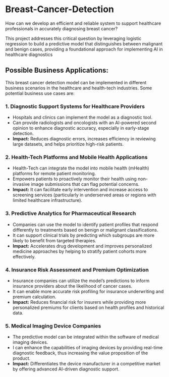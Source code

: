 # Breast-Cancer-Detection
How can we develop an efficient and reliable system to support healthcare professionals in accurately diagnosing breast cancer?

This project addresses this critical question by leveraging logistic regression to build a predictive model that distinguishes between malignant and benign cases, providing a foundational approach for implementing AI in healthcare diagnostics

## Possible Business Applications: 
This breast cancer detection model can be implemented in different business scenarios in the healthcare and health-tech industries. 
Some potential business use cases are:

### 1. Diagnostic Support Systems for Healthcare Providers

- Hospitals and clinics can implement the model as a diagnostic tool.
- Can provide radiologists and oncologists with an AI-powered second opinion to enhance diagnostic accuracy, especially in early-stage detection.
- **Impact:** Reduces diagnostic errors, increases efficiency in reviewing large datasets, and helps prioritize high-risk patients.
    
### 2. Health-Tech Platforms and Mobile Health Applications

- Health-Tech can integrate the model into mobile health (mHealth) platforms for remote patient monitoring.
- Empowers patients to proactively monitor their health using non-invasive image submissions that can flag potential concerns.
- **Impact:** It can facilitate early intervention and increase access to screening services (particularly in underserved areas or regions with limited healthcare infrastructure).

### 3. Predictive Analytics for Pharmaceutical Research

- Companies can use the model to identify patient profiles that respond differently to treatments based on benign or malignant classifications.
- It can support clinical trials by predicting which subgroups are more likely to benefit from targeted therapies.
- **Impact:** Accelerates drug development and improves personalized medicine approaches by helping to stratify patient cohorts more effectively.

### 4. Insurance Risk Assessment and Premium Optimization

- Insurance companies can utilize the model’s predictions to inform insurance providers about the likelihood of cancer cases.
- It can enable more accurate risk profiling for insurance underwriting and premium calculation.
- **Impact:** Reduces financial risk for insurers while providing more personalized premiums for clients based on health profiles and historical data.

### 5. Medical Imaging Device Companies

- The predictive model can be integrated within the software of medical imaging devices.
- I can enhance the capabilities of imaging devices by providing real-time diagnostic feedback, thus increasing the value proposition of the product.
- **Impact:** Differentiates the device manufacturer in a competitive market by offering advanced AI-driven diagnostic support.
